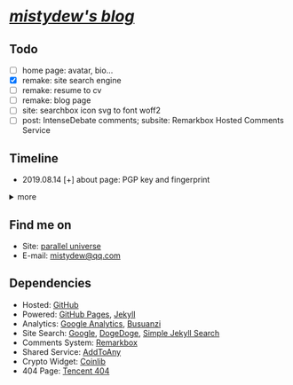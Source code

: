 # [_mistydew's blog_](https://mistydew.github.io/blog)

## Todo

- [ ] home page: avatar, bio...
- [x] remake: site search engine
- [ ] remake: resume to cv
- [ ] remake: blog page
- [ ] site: searchbox icon svg to font woff2
- [ ] post: IntenseDebate comments; subsite: Remarkbox Hosted Comments Service

## Timeline

* 2019.08.14 [+] about page: PGP key and fingerprint

<details>
<summary>more</summary>

* 2019.08.02 [+] site: Simple Jekyll Search
* 2019.07.18 [+] pages: booklog (reading list) page, feed page
* 2019.07.04 [-] site: ~~Baidu Search (unfriendly)~~; [+] site: DogeDoge Search
* 2019.06.21 [-] post: ~~bShare~~; [+] post: AddToAny share system
* 2019.06.20 [+] post: ~~bShare~~
* 2019.06.10 [+] home page: Crypto Currencies Price Ticker
* 2019.05.24 [+] README: Site Dependencies
* 2019.05.09 [+] site: robots.txt (Allow Bingbot, Yahoo Slurp)
* 2019.05.03 [-] post: ~~LiveRe City comment (realname)~~; [+] post: Remarkbox Hosted Comments Service
* 2019.04.28 [-] post: ~~Widget Pack Comments System (realname)~~; [+] post: ~~LiveRe City comment~~
* 2019.04.23 [+] site: the searchbox submit icon
* 2019.04.19 [+] config: site timezone
* 2019.04.01 [+] site: position of site searchbox
* 2019.03.30 [-] site: ~~cPlayer (redundancy)~~
* 2019.02.02 [-] site: ~~honehone clock (unnecessary)~~
* 2019.02.01 [+] remake: gc favicon
* 2019.01.01 [+] subsite: GC music diary home page; [~] LICENSE: update license year range to 2019
* 2018.09.25 [+] donate page: Bitcoin address, QR (Quick Response) code
* 2018.09.24 [-] archive page: ~~GitHub Contribution (unnecessary)~~
* 2018.09.20 [+] remake: home page, blog permalink; [-] site: ~~jekyll-paginate plugin~~
* 2018.09.19 [-] site: ~~jekyll-sitemap plugin~~; [+] site: sitemap.xml (generated by Liquid)
* 2018.09.14 [-] post: ~~IntenseDebate comments~~; [+] post: ~~Widget Pack Comments System~~
* 2018.09.12 [+] site: page content-width; [-] site: ~~DaoVoice web chat tool (redundancy and many bugs)~~
* 2018.09.06 [+] site: robots.txt (Sitemap URL)
* 2018.08.29 [+] site: title font; post: document info author font
* 2018.08.28 [+] pages: rename ~~slogan~~ to quotes
* 2018.08.27 [+] config: excerpt separator
* 2018.08.23 [-] site: ~~Baidu Analytics (unfriendly)~~
* 2018.08.22 [+] site: ~~DaoVoice web chat tool~~
* 2018.08.20 [+] post: document info (author, date, creative commons license, more)
* 2018.08.15 [-] site: ~~particle background (redundancy)~~
* 2018.08.13 [+] site: ~~cPlayer (web music player)~~
* 2018.08.12 [+] pages: donate page
* 2018.08.10 [+] site: sitemap; post: ~~IntenseDebate comments~~
* 2018.08.08 [+] site: delimiter '|' in html head title, background-color
* 2018.08.06 [+] pages: Resume/CV (Curriculum Vitae) page
* 2018.08.02 [+] site: Google, ~~Baidu~~ Custom Search
* 2018.08.01 [+] tags page: tag cloud
* 2018.07.10 [+] pages: tags page
* 2018.07.03 [+] archive page: ~~GitHub Contribution~~
* 2018.06.19 [+] post: word statistics, reading time
* 2018.06.15 [+] site: ~~particle background~~
* 2018.06.07 [+] site: Google Analytics and Search Console; ~~Baidu Analytics~~
* 2018.06.06 [+] blog page: sticky post
* 2018.06.04 [+] site: Busuanzi analytics (hits, visitors, pageviews)
* 2018.05.22 [+] site: robots.txt (Allow Googlebot, Baiduspider)
* 2018.05.21 [+] pages: archive page
* 2018.05.18 [+] pages: 404 page (Tencent search lost children)
* 2018.05.17 [+] footer: ~~slogan~~ quote
* 2018.05.16 [+] pages: category, ~~slogan~~ quotes page
* 2018.05.14 [+] site: ~~honehone clock~~; home page: ~~pagination~~
* 2018.05.02 [+] site: gc favicon
* 2018.04.27 [-] site: ~~audio directory (redundancy)~~
* 2018.04.21 [+] post: images, reference
* 2018.04.19 [+] site: ~~audio directory~~; README: Todo, Timeline list
* 2018.04.18 [+] site: the base Jekyll theme (jekyll new)
</details>

## Find me on

* Site: [parallel universe](https://mistydew.github.io)
* E-mail: [mistydew@qq.com](mailto:mistydew@qq.com)

## Dependencies

* Hosted: [GitHub](https://github.com)
* Powered: [GitHub Pages](https://pages.github.com), [Jekyll](http://www.jekyllrb.com)
* Analytics: [Google Analytics](https://analytics.google.com/analytics/web), [Busuanzi](https://busuanzi.ibruce.info)
* Site Search: [Google](https://www.google.com), [DogeDoge](https://dogedoge.com), [Simple Jekyll Search](https://github.com/christian-fei/Simple-Jekyll-Search)
* Comments System: [Remarkbox](https://www.remarkbox.com)
* Shared Service: [AddToAny](https://www.addtoany.com)
* Crypto Widget: [Coinlib](https://coinlib.io)
* 404 Page: [Tencent 404](https://www.qq.com/404)
